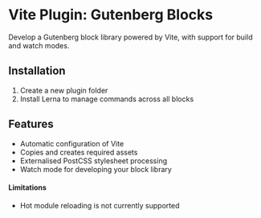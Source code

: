 # Vite Plugin: Gutenberg Blocks

Develop a Gutenberg block library powered by Vite, with support for build and watch modes.

## Installation

1. Create a new plugin folder
2. Install Lerna to manage commands across all blocks

## Features

-   Automatic configuration of Vite
-   Copies and creates required assets
-   Externalised PostCSS stylesheet processing
-   Watch mode for developing your block library

#### Limitations

-   Hot module reloading is not currently supported
